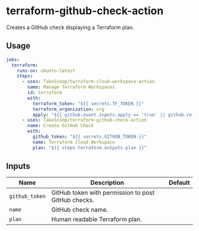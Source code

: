 # terraform-github-check-action

Creates a GitHub check displaying a Terraform plan.

## Usage

```yaml
jobs:
  terraform:
    runs-on: ubuntu-latest
    steps:
      - uses: TakeScoop/terraform-cloud-workspace-action
        name: Manage Terraform Workspaces
        id: terraform
        with:
          terraform_token: "${{ secrets.TF_TOKEN }}"
          terraform_organization: org 
          apply: "${{ github.event.inputs.apply == 'true' || github.ref == format('refs/heads/{0}', github.event.repository.default_branch) }}"
      - uses: TakeScoop/terraform-github-check-action
        name: Create GitHub Check
        with:
          github_token: "${{ secrets.GITHUB_TOKEN }}"
          name: Terraform Cloud Workspace
          plan: "${{ steps.terraform.outputs.plan }}"
```

## Inputs

| Name | Description | Default |
| --- | --- | --- |
| `github_token` | GitHub token with permission to post GitHub checks. | |
| `name` | GitHub check name. | |
| `plan` | Human readable Terraform plan. | |
